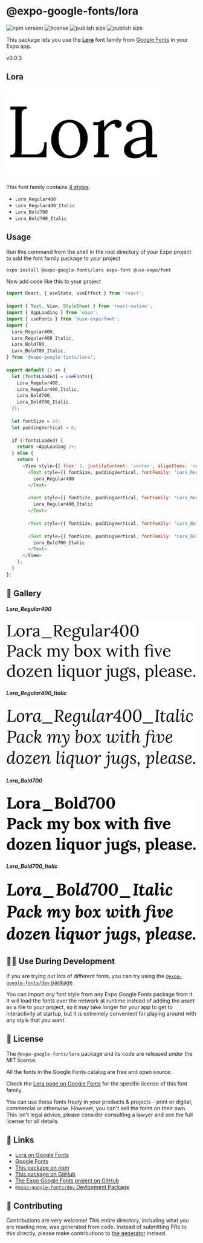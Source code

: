 # @expo-google-fonts/lora

![npm version](https://flat.badgen.net/npm/v/@expo-google-fonts/lora)
![license](https://flat.badgen.net/github/license/expo/google-fonts)
![publish size](https://flat.badgen.net/packagephobia/install/@expo-google-fonts/lora)
![publish size](https://flat.badgen.net/packagephobia/publish/@expo-google-fonts/lora)

This package lets you use the [**Lora**](https://fonts.google.com/specimen/Lora) font family from [Google Fonts](https://fonts.google.com/) in your Expo app.

v0.0.3

## Lora

![Lora](./font-family.png)

This font family contains [4 styles](#-gallery).

- `Lora_Regular400`
- `Lora_Regular400_Italic`
- `Lora_Bold700`
- `Lora_Bold700_Italic`

## Usage

Run this command from the shell in the root directory of your Expo project to add the font family package to your project
```sh
expo install @expo-google-fonts/lora expo-font @use-expo/font
```

Now add code like this to your project
```js
import React, { useState, useEffect } from 'react';

import { Text, View, StyleSheet } from 'react-native';
import { AppLoading } from 'expo';
import { useFonts } from '@use-expo/font';
import {
  Lora_Regular400,
  Lora_Regular400_Italic,
  Lora_Bold700,
  Lora_Bold700_Italic,
} from '@expo-google-fonts/lora';

export default () => {
  let [fontsLoaded] = useFonts({
    Lora_Regular400,
    Lora_Regular400_Italic,
    Lora_Bold700,
    Lora_Bold700_Italic,
  });

  let fontSize = 24;
  let paddingVertical = 6;

  if (!fontsLoaded) {
    return <AppLoading />;
  } else {
    return (
      <View style={{ flex: 1, justifyContent: 'center', alignItems: 'center' }}>
        <Text style={{ fontSize, paddingVertical, fontFamily: 'Lora_Regular400' }}>
          Lora_Regular400
        </Text>

        <Text style={{ fontSize, paddingVertical, fontFamily: 'Lora_Regular400_Italic' }}>
          Lora_Regular400_Italic
        </Text>

        <Text style={{ fontSize, paddingVertical, fontFamily: 'Lora_Bold700' }}>Lora_Bold700</Text>

        <Text style={{ fontSize, paddingVertical, fontFamily: 'Lora_Bold700_Italic' }}>
          Lora_Bold700_Italic
        </Text>
      </View>
    );
  }
};

```

## 🔡 Gallery

##### Lora_Regular400
![Lora_Regular400](./ab4a36d4eeabba7b21d6d9f9cf3402c3cfc28c64a4fb06cb6c424de03a8c98b9.ttf.png)

##### Lora_Regular400_Italic
![Lora_Regular400_Italic](./5bda244cfbcaf07666bfff144e4e1e5809f93966fa537d9ba1a29fcfd7e0ebb5.ttf.png)

##### Lora_Bold700
![Lora_Bold700](./aada77cdac3a872737be48f8c95b39befadbb124e16cc8b8e5076dd429400ea1.ttf.png)

##### Lora_Bold700_Italic
![Lora_Bold700_Italic](./b8238541d0dfa01767e098baf5d7942885a58372a7b97e09d2af15e9d295f2f2.ttf.png)


## 👩‍💻 Use During Development

If you are trying out lots of different fonts, you can try using the [`@expo-google-fonts/dev` package](https://github.com/expo/google-fonts/tree/master/font-packages/dev#readme).

You can import *any* font style from any Expo Google Fonts package from it. It will load the fonts
over the network at runtime instead of adding the asset as a file to your project, so it may take longer
for your app to get to interactivity at startup, but it is extremely convenient
for playing around with any style that you want.

## 📖 License

The `@expo-google-fonts/lora` package and its code are released under the MIT license.

All the fonts in the Google Fonts catalog are free and open source.

Check the [Lora page on Google Fonts](https://fonts.google.com/specimen/Lora) for the specific license of this font family.

You can use these fonts freely in your products & projects - print or digital, commercial or otherwise. However, you can't sell the fonts on their own. This isn't legal advice, please consider consulting a lawyer and see the full license for all details.

## 🔗 Links

- [Lora on Google Fonts](https://fonts.google.com/specimen/Lora)
- [Google Fonts](https://fonts.google.com/)
- [This package on npm](https://www.npmjs.com/package/@expo-google-fonts/lora)
- [This package on GitHub](https://github.com/expo/google-fonts/tree/master/font-packages/lora)
- [The Expo Google Fonts project on GitHub](https://github.com/expo/google-fonts)
- [`@expo-google-fonts/dev` Devlopment Package](https://github.com/expo/google-fonts/tree/master/font-packages/dev)


## 🤝 Contributing

Contributions are very welcome! This entire directory, including what you are reading now, was generated from code. Instead of submitting PRs to this directly, please make contributions to [the generator](https://github.com/expo/google-fonts/tree/master/packages/generator) instead.
